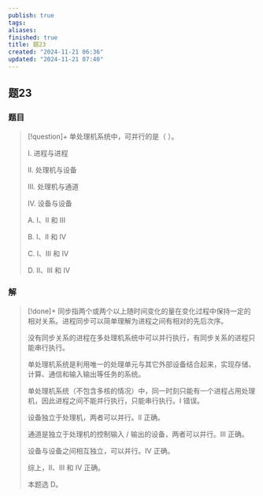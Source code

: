 ```yaml
---
publish: true
tags: 
aliases: 
finished: true
title: 题23
created: "2024-11-21 06:36"
updated: "2024-11-21 07:40"
---
```

## 题23
### 题目
> [!question]+
> 单处理机系统中，可并行的是（ ）。
> 
> Ⅰ. 进程与进程
> 
> Ⅱ. 处理机与设备
> 
> Ⅲ. 处理机与通道
> 
> Ⅳ. 设备与设备
> 
> A. Ⅰ、Ⅱ 和 Ⅲ
> 
> B. Ⅰ、Ⅱ 和 Ⅳ
> 
> C. Ⅰ、Ⅲ 和 Ⅳ
> 
> D. Ⅱ、Ⅲ 和 Ⅳ
### 解
> [!done]+
> 同步指两个或两个以上随时间变化的量在变化过程中保持一定的相对关系。进程同步可以简单理解为进程之间有相对的先后次序。
> 
> 没有同步关系的进程在多处理机系统中可以并行执行，有同步关系的进程只能串行执行。
> 
> 单处理机系统是利用唯一的处理单元与其它外部设备结合起来，实现存储、计算、通信和输入输出等任务的系统。
> 
> 单处理机系统（不包含多核的情况）中，同一时刻只能有一个进程占用处理机，因此进程之间不能并行执行，只能串行执行。I 错误。
> 
> 设备独立于处理机，两者可以并行。II 正确。
> 
> 通道是独立于处理机的控制输入 / 输出的设备，两者可以并行。III 正确。
> 
> 设备与设备之间相互独立，可以并行。IV 正确。
> 
> 综上，Ⅱ、Ⅲ 和 Ⅳ 正确。
> 
> 本题选 D。